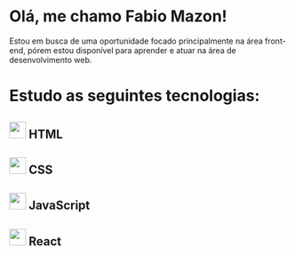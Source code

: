 # Olá, me chamo Fabio Mazon!

<p>Estou em busca de uma oportunidade focado principalmente na área front-end, pórem estou disponível para aprender e atuar na área de desenvolvimento web.</p>

# Estudo as seguintes tecnologias: 
## <img src="https://cdn.jsdelivr.net/gh/devicons/devicon/icons/html5/html5-original.svg" width="30px" /> HTML
## <img src="https://cdn.jsdelivr.net/gh/devicons/devicon/icons/css3/css3-original.svg" width="30px" /> CSS
## <img src="https://cdn.jsdelivr.net/gh/devicons/devicon/icons/javascript/javascript-original.svg" width="30px"/> JavaScript
## <img src="https://cdn.jsdelivr.net/gh/devicons/devicon/icons/react/react-original.svg" width="30px"/> React








